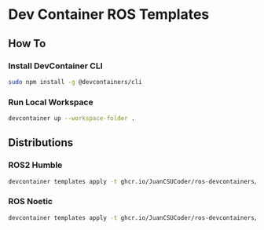 # Dev Container ROS Templates

## How To

### Install DevContainer CLI

```bash
sudo npm install -g @devcontainers/cli
```

### Run Local Workspace

```bash
devcontainer up --workspace-folder .
```

## Distributions

### ROS2 Humble

```bash
devcontainer templates apply -t ghcr.io/JuanCSUCoder/ros-devcontainers/humble
```

### ROS Noetic

```bash
devcontainer templates apply -t ghcr.io/JuanCSUCoder/ros-devcontainers/noetic
```

